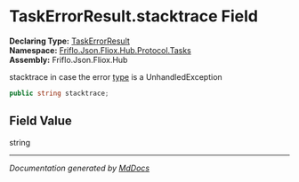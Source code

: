 ﻿<!--  
  <auto-generated>   
    The contents of this file were generated by a tool.  
    Changes to this file may be list if the file is regenerated  
  </auto-generated>   
-->

# TaskErrorResult.stacktrace Field

**Declaring Type:** [TaskErrorResult](../index.md)  
**Namespace:** [Friflo.Json.Fliox.Hub.Protocol.Tasks](../../index.md)  
**Assembly:** Friflo.Json.Fliox.Hub

stacktrace in case the error [type](type.md) is a UnhandledException

```csharp
public string stacktrace;
```

## Field Value

string

___

*Documentation generated by [MdDocs](https://github.com/ap0llo/mddocs)*
